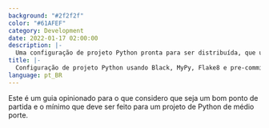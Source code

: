 ```yaml
---
background: "#2f2f2f"
color: "#61AFEF"
category: Development
date: 2022-01-17 02:00:00
description: |-
  Uma configuração de projeto Python pronta para ser distribuída, que usa git hooks, linters, formatadores de código com um boilerplate básico de CI/CD para o Azure DevOps e GitHub actions.
title: |-
  Configuração de projeto Python usando Black, MyPy, Flake8 e pre-commit
language: pt_BR
---
```


Este é um guia opinionado para o que considero que seja um bom ponto de partida e o mínimo que deve ser feito para um projeto de Python de médio porte.